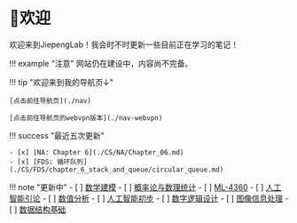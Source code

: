 # 👋欢迎

欢迎来到JiepengLab！我会时不时更新一些目前正在学习的笔记！

!!! example "注意"
    网站仍在建设中，内容尚不完备。

!!! tip "欢迎来到我的导航页↓"

    [点击前往导航页](./nav)

    [点击前往导航页的webvpn版本](./nav-webvpn)

!!! success "最近五次更新"

    - [x] [NA: Chapter 6](./CS/NA/Chapter_06.md)
    - [x] [FDS: 循环队列](./CS/FDS/chapter_6_stack_and_queue/circular_queue.md)

!!! note "更新中"
    - [ ] [数学建模](./Fundemental/Mathematical%20Modeling)
    - [ ] [概率论与数理统计](./Fundemental/Probability%20and%20Mathematical%20Statistics)
    - [ ] [ML-4360](./CS/ML-4360/)
    - [ ] [人工智能引论](./CS/Introduction-to-AI/)
    - [ ] [数值分析](./CS/NA/)
    - [ ] [人工智能初步](./CS/AI_Start/)
    - [ ] [数字逻辑设计](./CS/DigitalDesign/)
    - [ ] [图像信息处理](./CS/DIP/)
    - [ ] [数据结构基础](./CS/FDS/)
